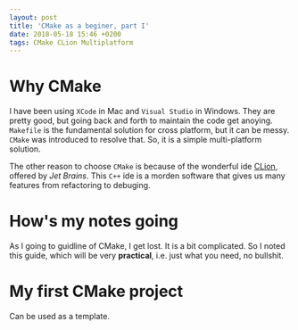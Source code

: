 ```yaml
---
layout: post
title: 'CMake as a beginer, part I'
date: 2018-05-18 15:46 +0200
tags: CMake CLion Multiplatform
---
```


# Why **CMake**

I have been using `XCode` in Mac and `Visual Studio` in Windows. They are pretty good, but going back and forth to maintain the code get anoying. `Makefile` is the fundamental solution for cross platform, but it can be messy. `CMake` was introduced to resolve that. So, it is a simple multi-platform solution.

The other reason to choose `CMake` is because of the wonderful ide [CLion][clion-link], offered by *Jet Brains*. This `C++` ide is a morden software that gives us many features from refactoring to debuging.

[clion-link]:https://www.jetbrains.com/clion/

# How's my notes going
As I going to guidline of CMake, I get lost. It is a bit complicated. So I noted this guide, which will be very **practical**, i.e. just what you need, no bullshit.
# My first **CMake** project
Can be used as a template.